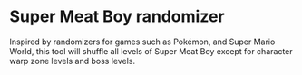 # Super Meat Boy randomizer
Inspired by randomizers for games such as Pokémon, and Super Mario World, this tool will shuffle all levels of Super Meat Boy except for character warp zone levels and boss levels.
